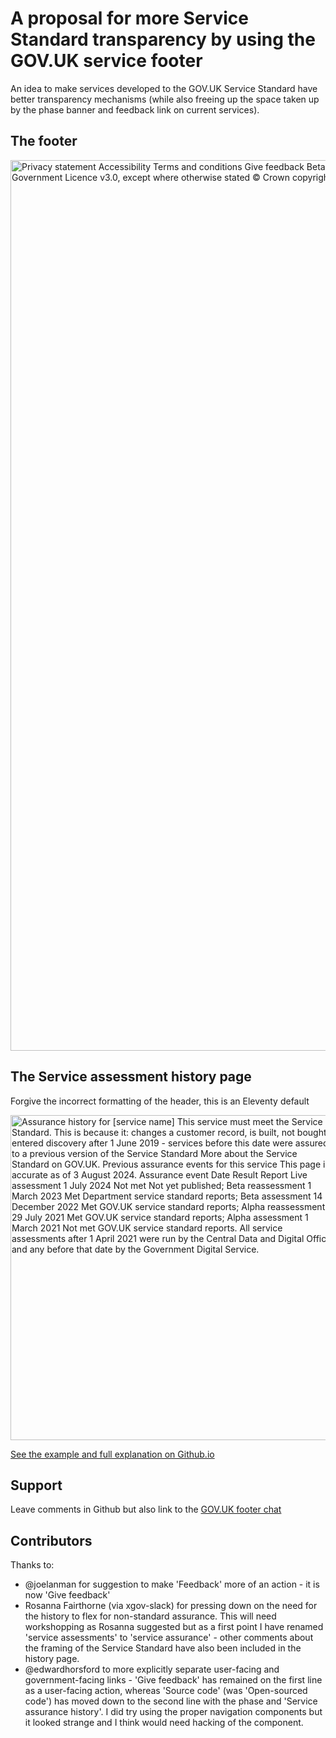 # A proposal for more Service Standard transparency by using the GOV.UK service footer


An idea to make services developed to the GOV.UK Service Standard have better transparency mechanisms (while also freeing up the space taken up by the phase banner and feedback link on current services).
## The footer

<img width="1425" alt="Privacy statement Accessibility Terms and conditions Give feedback Beta This is a new service assured to the Service Standard - view assurance history and source code  All content is available under the Open Government Licence v3.0, except where otherwise stated © Crown copyright " src="https://github.com/user-attachments/assets/8295b6e3-ccb4-4ad5-b0e5-6361f44941c6">

## The Service assessment history page
Forgive the incorrect formatting of the header, this is an Eleventy default

<img width="520" alt="Assurance history for [service name] This service must meet the Service Standard. This is because it: changes a customer record, is built, not bought, entered discovery after 1 June 2019 - services before this date were assured to a previous version of the Service Standard More about the Service Standard on GOV.UK. Previous assurance events for this service This page is accurate as of 3 August 2024. Assurance event	Date	Result	Report Live assessment	1 July 2024	Not met	Not yet published; Beta reassessment	1 March 2023	Met	Department service standard reports; Beta assessment	14 December 2022	Met	GOV.UK service standard reports; Alpha reassessment	29 July 2021	Met	GOV.UK service standard reports; Alpha assessment	1 March 2021	Not met	GOV.UK service standard reports. All service assessments after 1 April 2021 were run by the Central Data and Digital Office and any before that date by the Government Digital Service." src="https://github.com/user-attachments/assets/24c3d722-6073-4b07-af1d-f30a80697523">



[See the example and full explanation on Github.io](https://vickytnz.github.io/govuk-header-footer/)

## Support
Leave comments in Github but also link to the [GOV.UK footer chat](https://github.com/alphagov/govuk-design-system-backlog/issues/96)

## Contributors

Thanks to:

* @joelanman for suggestion to make 'Feedback' more of an action - it is now 'Give feedback'
* Rosanna Fairthorne (via xgov-slack) for pressing down on the need for the history to flex for non-standard assurance. This will need workshopping as Rosanna suggested but as a first point I have renamed 'service assessments' to 'service assurance' - other comments about the framing of the Service Standard have also been included in the history page.
* @edwardhorsford to more explicitly separate user-facing and government-facing links - 'Give feedback' has remained on the first line as a user-facing action, whereas 'Source code' (was 'Open-sourced code') has moved down to the second line with the phase and 'Service assurance history'. I did try using the proper navigation components but it looked strange and I think would need hacking of the component.
